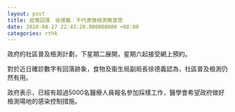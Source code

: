 ```yaml
---
layout: post
title: 疫情回落　徐德義︰不代表做檢測無意思
date: 2020-08-27 22:43:28.000000000 +08:00
categories: rthk
---
```


政府的社區普及檢測計劃，下星期二展開，星期六起接受網上預約。

對於近日確診數字有回落跡象，食物及衞生局副局長徐德義認為，社區普及檢測仍然有用。

政府表示，已經有超過5000名醫療人員報名參加採樣工作，醫學會希望政府做好檢測場地的感染控制措施。
